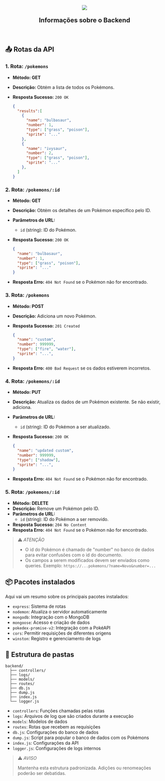 
<p align="center">
  <img src="https://upload.wikimedia.org/wikipedia/commons/9/98/International_Pok%C3%A9mon_logo.svg" />
  
</p>
<p align="center" style="font-size:20px; font-weight:bold">
  Informações sobre o Backend
</p>
<br/>

## 📤 Rotas da API

### **1. Rota: `/pokemons`**

- **Método: GET**
- **Descrição:** Obtém a lista de todos os Pokémons.
- **Resposta Sucesso:** `200 OK`

  ```json
  {
    "results":[
      {
        "name": "bulbasaur",
        "number": 1,
        "type": ["grass", "poison"],
        "sprite": "..."
      },
      {
        "name": "ivysaur",
        "number": 2,
        "type": ["grass", "poison"],
        "sprite": "..."
      },
    ]
  }
  ```

### **2. Rota: `/pokemons/:id`**

- **Método: GET**
- **Descrição:** Obtém os detalhes de um Pokémon específico pelo ID.
- **Parâmetros de URL:**
  - `id` (string): ID do Pokémon.
- **Resposta Sucesso:** `200 OK`

  ```json
  {
    "name": "bulbasaur",
    "number": 1,
    "type": ["grass", "poison"],
    "sprite": "..."
  }
  ```

- **Resposta Erro:** `404 Not Found` se o Pokémon não for encontrado.

### **3. Rota: `/pokemons`**

- **Método: POST**
- **Descrição:** Adiciona um novo Pokémon.

- **Resposta Sucesso:** `201 Created`

  ```json
  {
    "name": "custom",
    "number": 999999,
    "type": ["fire", "water"],
    "sprite": "...",
  }
  ```

- **Resposta Erro:** `400 Bad Request` se os dados estiverem incorretos.

### **4. Rota: `/pokemons/:id`**

- **Método: PUT**
- **Descrição:** Atualiza os dados de um Pokémon existente. Se não existir, adiciona.
- **Parâmetros de URL:**
  - `id` (string): ID do Pokémon a ser atualizado.

- **Resposta Sucesso:** `200 OK`

  ```json
  {
    "name": "updated custom",
    "number": 999999,
    "type": ["shadow"],
    "sprite": "...",
  }
  ```

- **Resposta Erro:** `404 Not Found` se o Pokémon não for encontrado.

### **5. Rota: `/pokemons/:id`**

- **Método: DELETE**
- **Descrição:** Remove um Pokémon pelo ID.
- **Parâmetros de URL:**
  - `id` (string): ID do Pokémon a ser removido.
- **Resposta Sucesso:** `204 No Content`
- **Resposta Erro:** `404 Not Found` se o Pokémon não for encontrado.

> ⚠️ *ATENÇÃO*
>
> - O id do Pokémon é chamado de "number" no banco de dados para evitar confusões com o id do documento.
> - Os campos a serem modificados devem ser enviados como queries. Exemplo: `https://...pokemons/?name=Novo&number=...`

## 📦 Pacotes instalados

Aqui vai um resumo sobre os principais pacotes instalados:

- `express`: Sistema de rotas
- `nodemon`: Atualiza o servidor automaticamente
- `mongodb`: Integração com o MongoDB
- `mongoose`: Acesso e criação de dados
- `pokedex-promise-v2`: Integração com a PokéAPI
- `cors`: Permitir requisições de diferentes origens
- `winston`: Registro e gerenciamento de logs

## 📂 Estrutura de pastas

```file-tree
backend/
  ├── controllers/
  ├── logs/
  ├── models/
  ├── routes/
  ├── db.js
  ├── dump.js
  ├── index.js
  └── logger.js
```

- `controllers`: Funções chamadas pelas rotas
- `logs`: Arquivos de log que são criados durante a execução
- `models`: Modelos de dados
- `routes`: Rotas que recebem as requisições
- `db.js`: Configurações do banco de dados
- `dump.js`: Script para popular o banco de dados com os Pokémons
- `index.js`: Configurações da API
- `logger.js`: Configurações de logs internos

> ⚠️ *AVISO*
>
> Mantenha esta estrutura padronizada.
> Adições ou renomeações poderão ser debatidas.
